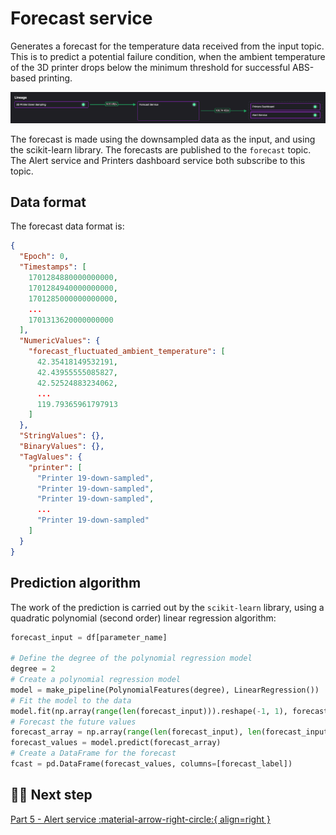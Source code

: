 # Forecast service

Generates a forecast for the temperature data received from the input topic. This is to predict a potential failure condition, when the ambient temperature of the 3D printer drops below the minimum threshold for successful ABS-based printing.

![Forecast pipeline segment](./images/forecast-pipeline-segment.png)

The forecast is made using the downsampled data as the input, and using the scikit-learn library. The forecasts are published to the `forecast` topic. The Alert service and Printers dashboard service both subscribe to this topic.

## Data format

The forecast data format is:

```json
{
  "Epoch": 0,
  "Timestamps": [
    1701284880000000000,
    1701284940000000000,
    1701285000000000000,
    ...
    1701313620000000000
  ],
  "NumericValues": {
    "forecast_fluctuated_ambient_temperature": [
      42.35418149532191,
      42.43955555085827,
      42.52524883234062,
      ...
      119.79365961797913
    ]
  },
  "StringValues": {},
  "BinaryValues": {},
  "TagValues": {
    "printer": [
      "Printer 19-down-sampled",
      "Printer 19-down-sampled",
      "Printer 19-down-sampled",
      ...
      "Printer 19-down-sampled"
    ]
  }
}
```

## Prediction algorithm

The work of the prediction is carried out by the `scikit-learn` library, using a quadratic polynomial (second order) linear regression algorithm:

``` python
forecast_input = df[parameter_name]

# Define the degree of the polynomial regression model
degree = 2
# Create a polynomial regression model
model = make_pipeline(PolynomialFeatures(degree), LinearRegression())
# Fit the model to the data
model.fit(np.array(range(len(forecast_input))).reshape(-1, 1), forecast_input)
# Forecast the future values
forecast_array = np.array(range(len(forecast_input), len(forecast_input) + forecast_length)).reshape(-1, 1)
forecast_values = model.predict(forecast_array)
# Create a DataFrame for the forecast
fcast = pd.DataFrame(forecast_values, columns=[forecast_label])
```

## 🏃‍♀️ Next step

[Part 5 - Alert service :material-arrow-right-circle:{ align=right }](./alert-service.md)
